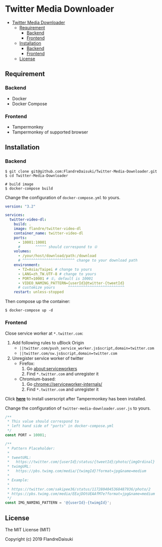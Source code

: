 # Twitter Media Downloader

- [Twitter Media Downloader](#twitter-media-downloader)
  - [Requirement](#requirement)
    - [Backend](#backend)
    - [Frontend](#frontend)
  - [Installation](#installation)
    - [Backend](#backend-1)
    - [Frontend](#frontend-1)
  - [License](#license)

## Requirement

### Backend

* Docker
* Docker Compose

### Frontend

* Tampermonkey
* Tampermonkey of supported browser

## Installation

### Backend

```shell
$ git clone git@github.com:FlandreDaisuki/Twitter-Media-Downloader.git
$ cd Twitter-Media-Downloader

# build image
$ docker-compose build
```

Change the configuration of `docker-compose.yml` to yours.

```yaml
version: "3.2"

services:
  twitter-video-dl:
    build: .
    image: flandre/twitter-video-dl
    container_name: twitter-video-dl
    ports:
      - 10001:10001
      #       ^^^^^ should correspond to ①
    volumes:
      - /your/host/download/path:/download
      # ^^^^^^^^^^^^^^^^^^^^^^^^ change to your download path
    environment:
      - TZ=Asia/Taipei # change to yours
      - LANG=zh_TW.UTF-8 # change to yours
      - PORT=10001 # ①, default is 10001
      - VIDEO_NAMING_PATTERN={userId}@twitter-{tweetId}
      # customize yours      ^^^^^^^^^^^^^^^^^^^^^^^^^^
    restart: unless-stopped
```

Then compose up the container:

```shell
$ docker-compose up -d
```

### Frontend

Close service worker at `*.twitter.com`:

1. Add following rules to uBlock Origin
   - `||twitter.com/push_service_worker.js$script,domain=twitter.com`
   - `||twitter.com/sw.js$script,domain=twitter.com`
2. Unregister service worker of twitter
   - Firefox:
      1. Go [about:serviceworkers](about:serviceworkers)
      2. Find `*.twitter.com` and unregister it
   - Chromium-based:
      1. Go [chrome://serviceworker-internals/](chrome://serviceworker-internals/)
      2. Find `*.twitter.com` and unregister it

Click [**here**](https://github.com/FlandreDaisuki/Twitter-Media-Downloader/raw/master/twitter-media-downloader.user.js) to install userscript after Tampermonkey has been installed.

Change the configuration of `twitter-media-downloader.user.js` to yours.

```javascript
/**
 * This value should correspond to
 * left hand side of "ports" in docker-compose.yml
 */
const PORT = 10001;

/**
 * Pattern Placeholder:
 *
 * tweetURL:
 *   https://twitter.com/{userId}/status/{tweetId}/photo/{imgOrdinal}
 * twimgURL:
 *   https://pbs.twimg.com/media/{twimgId}?format=jpg&name=medium
 *
 * Example:
 *
 * https://twitter.com/sakipee36/status/1172804045368487936/photo/2
 * https://pbs.twimg.com/media/EEajDOtUEAAfM7e?format=jpg&name=medium
 */
const IMG_NAMING_PATTERN = '@{userId}-{twimgId}';
```

## License

The MIT License (MIT)

Copyright (c) 2019 FlandreDaisuki

